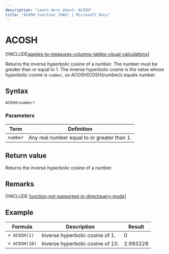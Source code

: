 ```yaml
---
description: "Learn more about: ACOSH"
title: "ACOSH function (DAX) | Microsoft Docs"
---
```

# ACOSH

[!INCLUDE[applies-to-measures-columns-tables-visual-calculations](includes/applies-to-measures-columns-tables-visual-calculations.md)]

Returns the inverse hyperbolic cosine of a number. The number must be greater than or equal to 1. The inverse hyperbolic cosine is the value whose hyperbolic cosine is `number`, so ACOSH(COSH(number)) equals number.  
  
## Syntax  
  
```dax
ACOSH(number)  
```
  
### Parameters  
  
|Term|Definition|  
|--------|--------------|  
|`number`|Any real number equal to or greater than 1.|  
  
## Return value

Returns the inverse hyperbolic cosine of a number.  

## Remarks

[!INCLUDE [function-not-supported-in-directquery-mode](includes/function-not-supported-in-directquery-mode.md)]
  
## Example  
  
|Formula|Description|Result|  
|-----------|---------------|----------|  
|`= ACOSH(1)`|Inverse hyperbolic cosine of 1.|0|  
|`= ACOSH(10)`|Inverse hyperbolic cosine of 10.|2.993228|  
  
